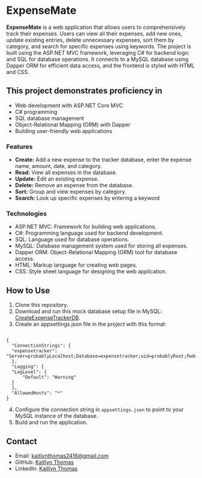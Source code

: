 
  
  

# ExpenseMate

**ExpenseMate** is a web application that allows users to comprehensively track their expenses. Users can view all their expenses, add new ones, update existing entries, delete unnecessary expenses, sort them by category, and search for specific expenses using keywords. The project is built using the ASP.NET MVC framework, leveraging C# for backend logic and SQL for database operations. It connects to a MySQL database using Dapper ORM for efficient data access, and the frontend is styled with HTML and CSS.
  

## This project demonstrates proficiency in

  * Web development with ASP.NET Core MVC
* C# programming
* SQL database management
* Object-Relational Mapping (ORM) with Dapper
* Building user-friendly web applications

 ### **Features**

  

* **Create:** Add a new expense to the tracker database, enter the expense name, amount, date, and category.
* **Read:** View all expenses in the database.
* **Update:** Edit an existing expense.
* **Delete:** Remove an expense from the database.
* **Sort:** Group  and view expenses by category.
* **Search:**  Look up specific expenses by entering a keyword

### Technologies

* ASP.NET MVC: Framework for building web applications.
* C#: Programming language used for backend development.
* SQL: Language used for database operations.
* MySQL: Database management system used for storing all expenses.
* Dapper ORM: Object-Relational Mapping (ORM) tool for database access.
* HTML: Markup language for creating web pages.
* CSS: Style sheet language for designing the web application.

  




  

## How to Use

  

1.  Clone this repository.
2.  Download and run this mock database setup file in MySQL:  [CreateExpenseTrackerDB](https://drive.google.com/file/d/1JK7j9pREUf5r2OHGO_b8B2n0JyWLmMLz/view?usp=sharing).
3.  Create an appsettings.json file in the project with this format:

```

{
  "ConnectionStrings": {
  "expensetracker": "Server=probablyLocalhost;Database=expensetracker;uid=probablyRoot;Pwd=yourPasswordHere;Port=3306;"
  },
  "Logging": {
  "LogLevel": {
      "Default": "Warning"
  }
  },
  "AllowedHosts": "*"
}

```

  4.  Configure the connection string in  `appsettings.json`  to point to your MySQL instance of the database.
5.  Build and run the application.



  

## Contact

  

* Email:  [kaitlynthomas2416@gmail.com](mailto:kaitlynthomas2416@gmail.com)
* GitHub:  [Kaitlyn Thomas](https://github.com/kethomas7)
* LinkedIn:  [Kaitlyn Thomas](www.linkedin.com/in/kaitlyn-thomas-)



  
